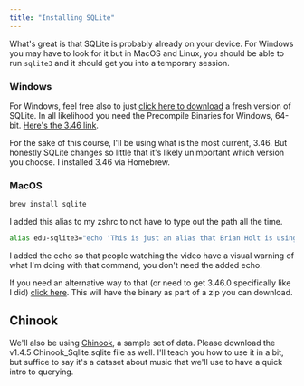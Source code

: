 ```yaml
---
title: "Installing SQLite"
---
```


What's great is that SQLite is probably already on your device. For Windows you may have to look for it but in MacOS and Linux, you should be able to run `sqlite3` and it should get you into a temporary session.

### Windows

For Windows, feel free also to just [click here to download][download] a fresh version of SQLite. In all likelihood you need the Precompile Binaries for Windows, 64-bit. [Here's the 3.46 link][windows].

For the sake of this course, I'll be using what is the most current, 3.46. But honestly SQLite changes so little that it's likely unimportant which version you choose. I installed 3.46 via Homebrew.

### MacOS

```bash
brew install sqlite
```

I added this alias to my zshrc to not have to type out the path all the time.

```bash
alias edu-sqlite3="echo 'This is just an alias that Brian Holt is using for his homebrew installed sqlite3. Look at the first version of the class to see how I set up the alias' && /opt/homebrew/opt/sqlite/bin/sqlite3"
```

I added the echo so that people watching the video have a visual warning of what I'm doing with that command, you don't need the added echo.

If you need an alternative way to that (or need to get 3.46.0 specifically like I did) [click here][macos]. This will have the binary as part of a zip you can download.

## Chinook

We'll also be using [Chinook][chinook], a sample set of data. Please download the v1.4.5 Chinook_Sqlite.sqlite file as well. I'll teach you how to use it in a bit, but suffice to say it's a dataset about music that we'll use to have a quick intro to querying.

[download]: https://sqlite.org/download.html
[windows]: https://sqlite.org/2024/sqlite-dll-win-x64-3460000.zip
[macos]: https://sqlite.org/2024/sqlite-tools-osx-x64-3460000.zip
[chinook]: https://github.com/lerocha/chinook-database/releases/tag/v1.4.5
